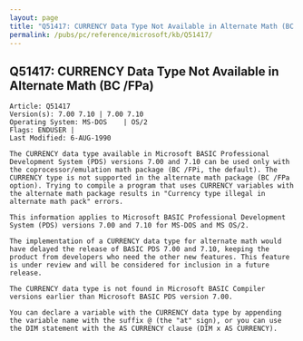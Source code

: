 ```yaml
---
layout: page
title: "Q51417: CURRENCY Data Type Not Available in Alternate Math (BC /FPa)"
permalink: /pubs/pc/reference/microsoft/kb/Q51417/
---
```


## Q51417: CURRENCY Data Type Not Available in Alternate Math (BC /FPa)

	Article: Q51417
	Version(s): 7.00 7.10 | 7.00 7.10
	Operating System: MS-DOS    | OS/2
	Flags: ENDUSER |
	Last Modified: 6-AUG-1990
	
	The CURRENCY data type available in Microsoft BASIC Professional
	Development System (PDS) versions 7.00 and 7.10 can be used only with
	the coprocessor/emulation math package (BC /FPi, the default). The
	CURRENCY type is not supported in the alternate math package (BC /FPa
	option). Trying to compile a program that uses CURRENCY variables with
	the alternate math package results in "Currency type illegal in
	alternate math pack" errors.
	
	This information applies to Microsoft BASIC Professional Development
	System (PDS) versions 7.00 and 7.10 for MS-DOS and MS OS/2.
	
	The implementation of a CURRENCY data type for alternate math would
	have delayed the release of BASIC PDS 7.00 and 7.10, keeping the
	product from developers who need the other new features. This feature
	is under review and will be considered for inclusion in a future
	release.
	
	The CURRENCY data type is not found in Microsoft BASIC Compiler
	versions earlier than Microsoft BASIC PDS version 7.00.
	
	You can declare a variable with the CURRENCY data type by appending
	the variable name with the suffix @ (the "at" sign), or you can use
	the DIM statement with the AS CURRENCY clause (DIM x AS CURRENCY).
